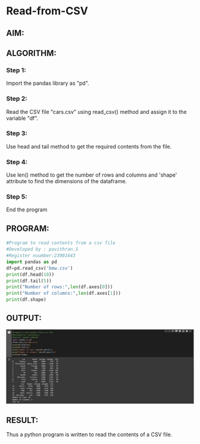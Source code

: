 # Read-from-CSV

## AIM:

## ALGORITHM:
### Step 1:
Import the pandas library as "pd".
### Step 2:
Read the CSV file "cars.csv" using read_csv() method and assign it to the variable "df".

### Step 3:
Use head and tail method to get the required contents from the file.
### Step 4:
Use len() method to get the number of rows and columns and 'shape' attribute to find the
dimensions of the dataframe.

### Step 5:
End the program

## PROGRAM:
```python
#Program to read contents from a csv file
#Developed by : pavithran.S
#Register nuumber:23001643
import pandas as pd
df=pd.read_csv('bmw.csv')
print(df.head(10))
print(df.tail(5))
print("Number of rows:",len(df.axes[0]))
print("Number of columns:",len(df.axes[1]))
print(df.shape)
```

## OUTPUT:
![output](/Screenshot%202023-08-04%20151611.jpg)

## RESULT:
Thus a python program is written to read the contents of a CSV file.
